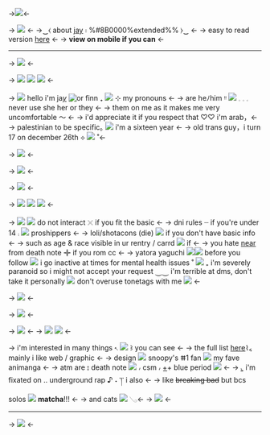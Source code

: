 ->![](https://i.postimg.cc/RZ5NmW3X/Untitled21-20240301012052.png)<-

-> ![](https://i.postimg.cc/SRbjQRyv/Untitled20-20240229235900.png) <- 
 ->‿⧼ about [jay](https://rentry.co/wolfidol) ⦂ %#8B0000%extended%% ⧽‿  <-
-> easy to read version [here](https://rentry.co/sorrynotsorry) <-
-> **view on mobile if you can** <-
***

-> ![](https://i.postimg.cc/Sx6rdTDY/IMG-3365.png) <-

-> ![](https://i.postimg.cc/3xdZYKhg/E606-FE35-EE99-428-C-BC64-2-A7-B2-FDCDC4-B.png) ![](https://i.postimg.cc/J47qYNdY/D6-F8-A865-A996-4-FEA-93-C4-EC44-B3296276.gif) ![](https://i.postimg.cc/PqDzv2PJ/38-F4-D8-D7-1-D82-405-D-933-C-EDA00-BA92927.gif) <-

-> ![](https://media.discordapp.net/attachments/903364339464044575/1108715614148759592/A8C74851-098D-45D9-99B1-FCB126E81F8E.gif) hello i'm ja[*y*](https://en.pronouns.page/@hakkai) ![or](https://i.postimg.cc/wj4yMLss/IMG-8209.gif) finn  ₊ ![](https://i.postimg.cc/1RJj9mfp/whitebow.gif) ⊹ my pronouns <-
-> are heﾉhim ᵎᵎ ![](https://i.postimg.cc/yYHFXVR2/1148420753780375563_(1).gif) 𓈒 𓈒 𓈒 never use she her or they <-
-> them on me as it makes me very uncomfortable 〜 <-
-> i'd appreciate it if you respect that ♡♡ i'm arab，<-
-> palestinian to be specific｡ ![](https://i.postimg.cc/MKsYCnC6/C5-C9-F9-A7-1047-436-F-8-B7-E-89-BBA6490882.gif) i'm a sixteen year <-
-> old trans guy，i turn 17 on december 26th ⟡ ![](https://i.postimg.cc/j5zfvz3Z/8-F45-B537-EEE3-475-F-AAF8-E9-FF317-D9-D4-C.png)  ˚<-

-> ![](https://i.postimg.cc/XvngzfzH/IMG-3366.png) <-

-> ![](https://i.postimg.cc/fT7sLgVH/IMG-4461.png) <-

-> ![](https://i.postimg.cc/Sx6rdTDY/IMG-3365.png) <-

-> ![](https://i.postimg.cc/s2JTj6WC/IMG-3647.png) ![](https://i.postimg.cc/7ZdnLpPj/145-AD6-AE-3436-41-DB-9-F0-C-6-BDBA3-ABE63-D.gif) ![](https://i.postimg.cc/QdGmpGkr/IMG-3650.png)  <-

 -> ![](https://i.postimg.cc/fWfCv250/DE12-A559-AF66-416-A-A58-C-B7902337-CD76.gif) ![](https://i.postimg.cc/wM2kTM3k/144-FE00-B-7-C17-4-D46-9-AEE-72-A5-A3691888.png) do not interact 𓏴 if you fit the basic <-
-> dni rules ┈ if you're under 14 ⨾ ![](https://pixels.crd.co/assets/images/gallery23/8411098b.gif?v=1987e5e0) proshippers <-
-> loli/shotacons (die) ![](https://i.postimg.cc/ZKJ87MS3/66-F0-CDC0-9-C2-C-4-EE6-91-DD-461587422-D9-B.jpg) if you don't have basic info <-
-> such as age & race visible in ur rentry / carrd ![](https://i.postimg.cc/KjCGqqzJ/2c3cdd1e.gif) if <-
-> you hate [near](https://natefilesv2.carrd.co/#aboutnear) from death note 𖥟 if you rom cc <-
-> yatora yaguchi ![](https://i.postimg.cc/y6PbZrgh/1160806299701887096-1.gif)![](https://i.postimg.cc/858Why47/936886-E9-1-BA9-4505-8-F61-39-C9-F520084-A.png) before you follow ![](https://i.postimg.cc/GhwVrRQb/IMG-4476.gif) i go inactive at times for mental health issues ˚ ![](https://i.postimg.cc/4ys90mrZ/IMG-0859.gif) ₊ i'm severely paranoid so i might not accept your request ⏝⏝ i'm terrible at dms, don't take it personally ![](https://i.postimg.cc/7Y60QGFc/IMG-0732.gif) don't overuse tonetags with me ![](https://i.postimg.cc/MTb7dH08/831190-A1-AB71-4-E28-9-D4-E-D64761314281.png) <-

-> ![](https://i.postimg.cc/XvngzfzH/IMG-3366.png) <-

-> ![](https://i.postimg.cc/fT7sLgVH/IMG-4461.png) <-

-> ![](https://i.postimg.cc/Sx6rdTDY/IMG-3365.png) <-
-> ![](https://i.postimg.cc/QCfpZzn4/B39249-A8-C481-458-A-ADCF-AA23-FD54-E28-B.gif) ![](https://i.postimg.cc/D0vqDh54/F61-F882-B-DCEC-4-E0-B-B2-E4-CBC4-D71-C31-C3.gif) <-

-> i'm interested in many things 𐏐 ![](https://i.postimg.cc/JncyjRtF/IMG-1179.gif) ꒱  you can see <-
-> the full list [here](https://rentry.co/finnterest)⌇៹ mainly i like web / graphic <-
-> design ![](https://i.postimg.cc/fRjPnJHy/IMG-0717.gif) snoopy's ⵌ1 fan ![](https://i.postimg.cc/VNXhhHxK/1-CD70-A89-ECFA-47-E2-A7-D1-0-BDE1587-A278.gif) my fave animanga <-
-> atm are ⦂ death note ![](https://i.postimg.cc/tgBmJ8GH/IMG-8049.gif) ៸ csm ៸ +͟+ blue period ![](https://i.postimg.cc/02VcqcXZ/tumblr-0c14bc3b0755cdffe200b619cd5db1eb-a3430dc4-75.gif) <-
-> ◟͈ i'm fixated on .. underground rap  ♪ ˖ ་།་ i also <-
-> like ~~breaking bad~~ but bcs solos ![](https://i.postimg.cc/7P09QzTv/IMG-5110.gif) **matcha**!!! <-
-> and cats  ![](https://i.postimg.cc/XJ0KfdC8/9-BD3322-B-0142-43-CC-97-BD-044228407-CDA.png) 𓂅<-
-> ![](https://i.postimg.cc/XvngzfzH/IMG-3366.png) <-
***
-> ![](https://i.postimg.cc/dV2DVJrv/Untitled21-20240301012057.png) <-